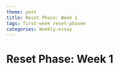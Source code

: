 ```yaml
---
theme: post
title: Reset Phase: Week 1
tags: first-week reset-phasee
categories: Weekly-essay
---
```


# Reset Phase: Week 1
